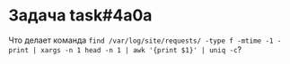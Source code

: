 # Задача task#4a0a

Что делает команда ```find /var/log/site/requests/ -type f -mtime -1 -print | xargs -n 1 head -n 1 | awk '{print $1}' | uniq -c```?

